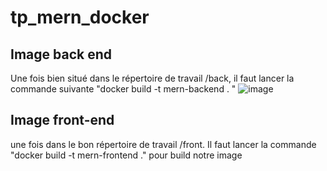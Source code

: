 # tp_mern_docker

## Image back end 
Une fois bien situé dans le répertoire de travail /back, il faut lancer la commande suivante "docker build -t mern-backend . "
![image](https://github.com/user-attachments/assets/ed8c765c-92fb-4b02-ae47-14b1de4304ee)

## Image front-end
une fois dans le bon répertoire de travail /front. Il faut lancer la commande  "docker build -t mern-frontend ." pour build notre image
